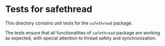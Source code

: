 # Tests for safethread

This directory contains unit tests for the ``safethread`` package. 

The tests ensure that all functionalities of `safethread` package are working as expected, with special attention to thread safety and synchronization.
